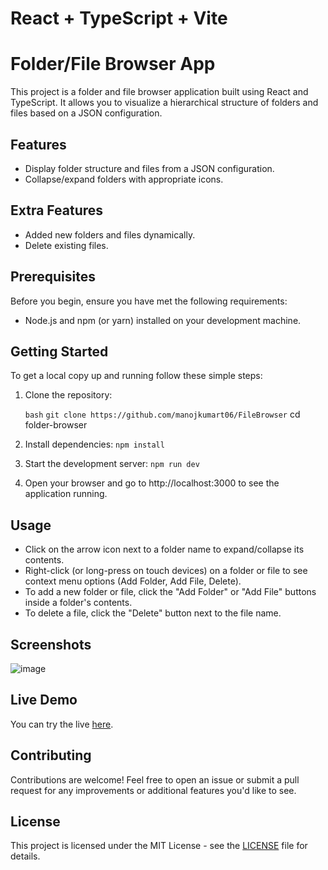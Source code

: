 # React + TypeScript + Vite

# Folder/File Browser App

This project is a folder and file browser application built using React and TypeScript. It allows you to visualize a hierarchical structure of folders and files based on a JSON configuration.

## Features

- Display folder structure and files from a JSON configuration.
- Collapse/expand folders with appropriate icons.

## Extra Features

- Added new folders and files dynamically.
- Delete existing files.

## Prerequisites

Before you begin, ensure you have met the following requirements:

- Node.js and npm (or yarn) installed on your development machine.

## Getting Started

To get a local copy up and running follow these simple steps:

1. Clone the repository:

   ```bash```
   `git clone https://github.com/manojkumart06/FileBrowser`
   cd folder-browser
  
2. Install dependencies:
   `npm install`

3. Start the development server:
  `npm run dev`
  
4. Open your browser and go to http://localhost:3000 to see the application running.

## Usage
- Click on the arrow icon next to a folder name to expand/collapse its contents.
- Right-click (or long-press on touch devices) on a folder or file to see context menu options (Add Folder, Add File, Delete).
- To add a new folder or file, click the "Add Folder" or "Add File" buttons inside a folder's contents.
- To delete a file, click the "Delete" button next to the file name.

## Screenshots
![image](https://github.com/manojkumart06/FileBrowser/assets/61974981/48a6d7da-0550-477f-8dc4-1ca768dd8b7f)


## Live Demo
You can try the live [here](https://file-browser-nine.vercel.app/).

## Contributing

Contributions are welcome! Feel free to open an issue or submit a pull request for any improvements or additional features you'd like to see.

## License

This project is licensed under the MIT License - see the [LICENSE](LICENSE) file for details.

